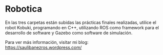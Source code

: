 # Robotica

En las tres carpetas están subidas las prácticas finales realizadas, utilice el robot Kobuki, programando en C++, utilizando ROS como framework para el desarrollo de software y Gazebo como software de simulación.

Para ver más información, visitar mi blog: https://saulibanezros.wordpress.com/
